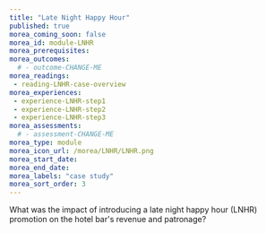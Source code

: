 ```yaml
---
title: "Late Night Happy Hour"
published: true
morea_coming_soon: false
morea_id: module-LNHR
morea_prerequisites:
morea_outcomes:
  # - outcome-CHANGE-ME
morea_readings:
 - reading-LNHR-case-overview
morea_experiences:
 - experience-LNHR-step1
 - experience-LNHR-step2
 - experience-LNHR-step3
morea_assessments:
  # - assessment-CHANGE-ME
morea_type: module
morea_icon_url: /morea/LNHR/LNHR.png
morea_start_date:
morea_end_date: 
morea_labels: "case study"
morea_sort_order: 3
---
```

What was the impact of introducing a late night happy hour (LNHR) promotion on the hotel bar's revenue and patronage?